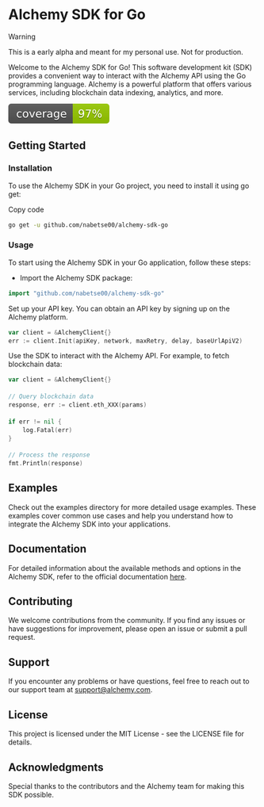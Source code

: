# Alchemy SDK for Go

> [!WARNING]  
> This is a early alpha and meant for my personal use. Not for production.

Welcome to the Alchemy SDK for Go! This software development kit (SDK) provides a convenient way to interact with the Alchemy API using the Go programming language. Alchemy is a powerful platform that offers various services, including blockchain data indexing, analytics, and more.

![coverage](https://raw.githubusercontent.com/nabetse00/go-alchemy-sdk/badges/.badges/main/coverage.svg)

## Getting Started
### Installation
To use the Alchemy SDK in your Go project, you need to install it using go get:

Copy code
```bash
go get -u github.com/nabetse00/alchemy-sdk-go
```
### Usage
To start using the Alchemy SDK in your Go application, follow these steps:

- Import the Alchemy SDK package:

```go
import "github.com/nabetse00/alchemy-sdk-go"
```
Set up your API key. You can obtain an API key by signing up on the Alchemy platform.


```go
var client = &AlchemyClient{}
err := client.Init(apiKey, network, maxRetry, delay, baseUrlApiV2)
```
Use the SDK to interact with the Alchemy API. For example, to fetch blockchain data:

```go
var client = &AlchemyClient{}

// Query blockchain data
response, err := client.eth_XXX(params)

if err != nil {
    log.Fatal(err)
}

// Process the response
fmt.Println(response)
```

## Examples
Check out the examples directory for more detailed usage examples. These examples cover common use cases and help you understand how to integrate the Alchemy SDK into your applications.

## Documentation
For detailed information about the available methods and options in the Alchemy SDK, refer to the official documentation [here](http://docurl.com).

## Contributing
We welcome contributions from the community. If you find any issues or have suggestions for improvement, please open an issue or submit a pull request.

## Support
If you encounter any problems or have questions, feel free to reach out to our support team at support@alchemy.com.

## License
This project is licensed under the MIT License - see the LICENSE file for details.

## Acknowledgments
Special thanks to the contributors and the Alchemy team for making this SDK possible.